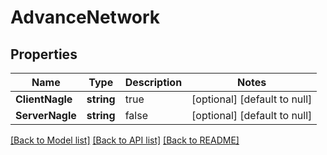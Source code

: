 # AdvanceNetwork

## Properties
Name | Type | Description | Notes
------------ | ------------- | ------------- | -------------
**ClientNagle** | **string** | true | [optional] [default to null]
**ServerNagle** | **string** | false | [optional] [default to null]

[[Back to Model list]](../README.md#documentation-for-models) [[Back to API list]](../README.md#documentation-for-api-endpoints) [[Back to README]](../README.md)

